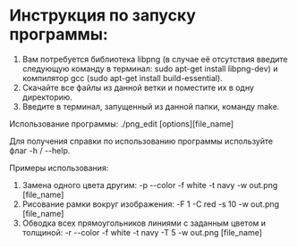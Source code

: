 # Инструкция по запуску программы:

1. Вам потребуется библиотека libpng (в случае её отсутствия введите следующую команду в терминал: sudo apt-get install libpng-dev) и компилятор gcc (sudo apt-get install build-essential).
2. Скачайте все файлы из данной ветки и поместите их в одну директорию.
3. Введите в терминал, запущенный из данной папки, команду make.

Использование программы: ./png_edit [options][file_name]

Для получения справки по использованию программы используйте флаг -h / --help.

Примеры использования:
1. Замена одного цвета другим: -p --color -f white -t navy -w out.png [file_name]
2. Рисование рамки вокруг изображения: -F 1 -C red -s 10 -w out.png [file_name]
3. Обводка всех прямоугольников линиями с заданным цветом и толщиной: -r --color -f white -t navy -T 5 -w out.png [file_name]
